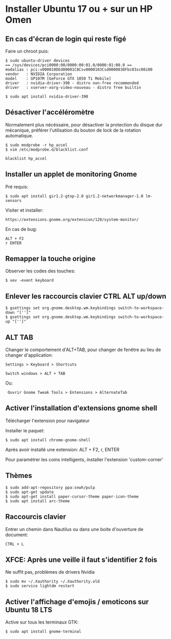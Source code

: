 # Installer Ubuntu 17 ou + sur un HP Omen

## En cas d'écran de login qui reste figé

Faire un chroot puis:

	$ sudo ubuntu-driver devices
	== /sys/devices/pci0000:00/0000:00:01.0/0000:01:00.0 ==
	modalias : pci:v000010DEd00001C8Csv0000103Csd0000838Fbc03sc00i00
	vendor   : NVIDIA Corporation
	model    : GP107M [GeForce GTX 1050 Ti Mobile]
	driver   : nvidia-driver-390 - distro non-free recommended
	driver   : xserver-xorg-video-nouveau - distro free builtin

	$ sudo apt install nvidia-driver-390

## Désactiver l'accéléromètre

Normalement plus nécéssaire, pour désactiver la protection du disque dur mécanique, préférer l'utilisation 
du bouton de lock de la rotation automatique.

	$ sudo modprobe -r hp_accel
	$ vim /etc/modprobe.d/blacklist.conf

	blacklist hp_accel

## Installer un applet de monitoring Gnome

Pré requis:

	$ sudo apt install gir1.2-gtop-2.0 gir1.2-networkmanager-1.0 lm-sensors

Visiter et installer:

	https://extensions.gnome.org/extension/120/system-monitor/

En cas de bug:

	ALT + F2 
	r ENTER

## Remapper la touche origine

Observer les codes des touches: 

	$ xev -event keyboard

## Enlever les raccourcis clavier CTRL ALT up/down

	$ gsettings set org.gnome.desktop.wm.keybindings switch-to-workspace-down "['']"
	$ gsettings set org.gnome.desktop.wm.keybindings switch-to-workspace-up "['']"

## ALT TAB

Changer le comportement d'ALT+TAB, pour changer de fenêtre au lieu de changer d'application:

	Settings > Keyboard > Shortcuts 

	Switch windows > ALT + TAB

Ou:

	 Ouvrir Gnome Tweak Tools > Entensions > AlternateTab

## Activer l'installation d'extensions gnome shell 

Télécharger l'extension pour navigateur

Installer le paquet:

	$ sudo apt install chrome-gnome-shell

Après avoir installé une extension: ALT + F2, r, ENTER

Pour paramétrer les coins intelligents, installer l'extension 'custom-corner' 

## Thèmes

	$ sudo add-apt-repository ppa:snwh/pulp
	$ sudo apt-get update
	$ sudo apt-get install paper-cursor-theme paper-icon-theme
	$ sudo apt install arc-theme
	
## Raccourcis clavier

Entrer un chemin dans Nautilus ou dans une boite d'ouverture de document:

	CTRL + L

## XFCE: Après une veille il faut s'identifier 2 fois

Ne suffit pas, problèmes de drivers Nvidia

	$ sudo mv ~/.Xauthority ~/.Xauthority.old
	$ sudo service lightdm restart

## Activer l'affichage d'emojis / emoticons sur Ubuntu 18 LTS

Active sur tous les terminaux GTK:

	$ sudo apt install gnome-terminal



